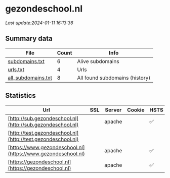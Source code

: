 # gezondeschool.nl
*Last update:2024-01-11 16:13:36*
## Summary data
| File       | Count | Info |
|------------|-------|------|
|[subdomains.txt](/data/gezondeschool/subdomains.txt)|6|Alive subdomains|
|[urls.txt](/data/gezondeschool/urls.txt)|4|Urls|
|[all_subdomains.txt](/data/gezondeschool/all_subdomains.txt)|8|All found subdomains (history)|
## Statistics
| Url | SSL | Server | Cookie | HSTS | CSP | XFO | XXP | RP | Tech |
|------------|-------|------|------|------|------|------|------|------|------|
|[http://sub.gezondeschool.nl](http://sub.gezondeschool.nl)| |apache| |:white_check_mark: | | |:white_check_mark: |:white_check_mark: |:white_check_mark: ||
|[http://test.gezondeschool.nl](http://test.gezondeschool.nl)| | | | | | | |:white_check_mark: ||
|[https://www.gezondeschool.nl](https://www.gezondeschool.nl)| |apache| |:white_check_mark: | | |:white_check_mark: |:white_check_mark: |:white_check_mark: |Apache HTTP Server D...|
|[https://gezondeschool.nl](https://gezondeschool.nl)| |apache| |:white_check_mark: | | |:white_check_mark: |:white_check_mark: |:white_check_mark: |Apache HTTP Server H...|